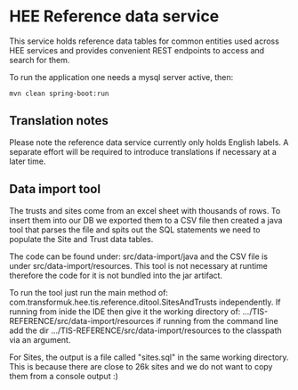# HEE Reference data service

This service holds reference data tables for common entities used across HEE services and provides convenient REST
endpoints to access and search for them.

To run the application one needs a mysql server active, then:

```
mvn clean spring-boot:run
```
## Translation notes
Please note the reference data service currently only holds English labels. A separate effort
will be required to introduce translations if necessary at a later time.

## Data import tool
The trusts and sites come from an excel sheet with thousands of rows. To insert them into our
DB we exported them to a CSV file then created a java tool that parses the file and spits out
the SQL statements we need to populate the Site and Trust data tables.

The code can be found under: src/data-import/java and the CSV file is under src/data-import/resources.
This tool is not necessary at runtime therefore the code for it is not bundled into the jar artifact.

To run the tool just run the main method of: com.transformuk.hee.tis.reference.ditool.SitesAndTrusts independently.
If running from inide the IDE then give it the working directory of: .../TIS-REFERENCE/src/data-import/resources
if running from the command line add the dir .../TIS-REFERENCE/src/data-import/resources to the classpath via an
argument.

For Sites, the output is a file called "sites.sql" in the same working directory. This is because there
are close to 26k sites and we do not want to copy them from a console output :)